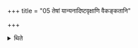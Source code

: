 +++
title = "05 तेषां यान्यनादिष्टवृक्षाणि वैकङ्कतानि"

+++

<details><summary>थिते</summary>

5. Out of them about which no tree is prescribed, they are to be prepared out of Vikaṅkata-wood or (out of any other), sacrificial tree having fmits.  
</details>
